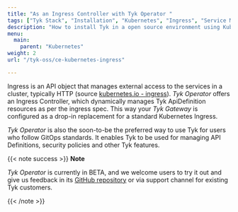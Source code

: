 ```yaml
---
title: "As an Ingress Controller with Tyk Operator "
tags: ["Tyk Stack", "Installation", "Kubernetes", "Ingress", "Service Mesh", "Tyk Operator"]
description: "How to install Tyk in a open source environment using Kubernetes Ingress Controller with the Tyk Operator" 
menu:
  main:
    parent: "Kubernetes"
weight: 2
url: "/tyk-oss/ce-kubernetes-ingress"

---
```


Ingress is an API object that manages external access to the services in a cluster, typically HTTP (source [kubernetes.io - ingress](https://kubernetes.io/docs/concepts/services-networking/ingress/)).
*Tyk Operator* offers an Ingress Controller, which dynamically manages Tyk ApiDefinition resources as per the ingress spec. 
This way your *Tyk Gateway* is configured as a drop-in replacement for a standard Kubernetes Ingress. 

*Tyk Operator* is also the soon-to-be the preferred way to use Tyk for users who follow GitOps standards. It enables Tyk to be used for managing API Definitions, security policies and other Tyk features.


{{< note success >}}
**Note**

*Tyk Operator* is currently in BETA, and we welcome users to try it out and give us feedback in its [GitHub repository](https://github.com/TykTechnologies/tyk-operator) or via support channel for existing Tyk customers.

{{< /note >}}
